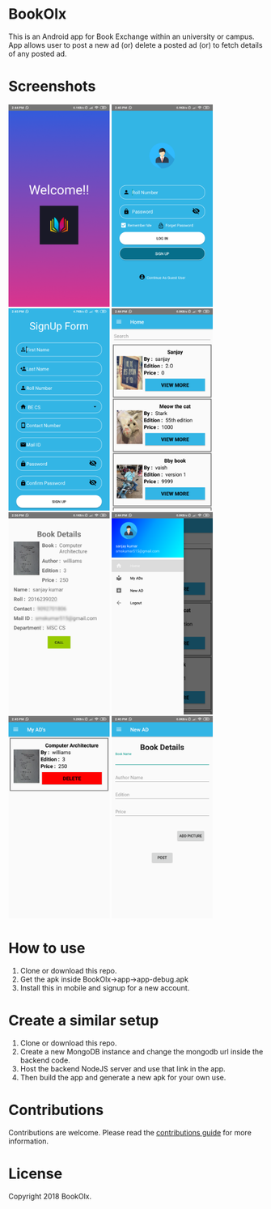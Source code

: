 # BookOlx
 This is an Android app for Book Exchange within an university or campus. App allows user to post a new ad (or) delete a posted ad (or) to fetch details of any posted ad. 

# Screenshots
<div>
<img src="images/loading.png" alt="phone image" width="200px" />
<img src="images/login.png" alt="phone image" width="200px" />
<img src="images/signup.png" alt="phone image" width="200px" />
<img src="images/home.png" alt="phone image" width="200px" />
<img src="images/details.png" alt="phone image" width="200px" />
<img src="images/navigation.png" alt="phone image" width="200px" />
<img src="images/my_ad.png" alt="phone image" width="200px" />
<img src="images/new_ad.png" alt="phone image" width="200px" />
</div>

# How to use
1. Clone or download this repo.
2. Get the apk inside BookOlx->app->app-debug.apk
3. Install this in mobile and signup for a new account.

# Create a similar setup
1. Clone or download this repo.
2. Create a new MongoDB instance and change the mongodb url inside the backend code.
3. Host the backend NodeJS server and use that link in the app.
4. Then build the app and generate a new apk for your own use.

# Contributions
Contributions are welcome. Please read the [contributions guide](CONTRIBUTING.md) for more information.

# License
Copyright 2018 BookOlx.
